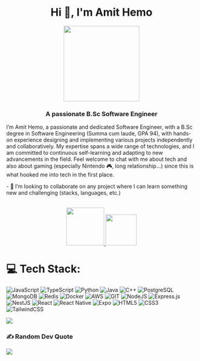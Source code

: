 <h1 align="center">Hi 👋, I'm Amit Hemo</h1>
  
<p align="center">
  <img src="https://github.com/Amit-Hemo/Amit-Hemo/assets/99415101/2069a8a0-b486-448a-b913-7124f2a68b22" width="200" />
</p>

<h3 align="center">A passionate B.Sc Software Engineer </h3>
<p> I’m Amit Hemo, a passionate and dedicated Software Engineer, with a B.Sc degree in Software Engineering (Summa cum laude, GPA 94), with hands-on experience designing and implementing various projects independently and collaboratively. My expertise spans a wide range of technologies, and I am committed to continuous self-learning and adapting to new advancements in the field.
Feel welcome to chat with me about tech and also about gaming (especially Nintendo 🎮, long relationship...) since this is what hooked me into tech in the first place.
</p>
- 💞️ I’m looking to collaborate on any project where I can learn something new and challenging (stacks, languages, etc.)
<br></br>

<p align="center"> 
  <a href="https://linkedin.com/in/amit-hemo">  
    <img src="https://img.shields.io/badge/LinkedIn-%230077B5.svg?logo=linkedin&logoColor=white" width="100"/>
  </a>
   <a href="mailto:itsamit442@gmail.com">  
    <img src="https://img.shields.io/badge/-Gmail-c14438?style=flat&logo=Gmail&logoColor=white" width="82"/>
  </a>
</p>

# 💻 Tech Stack:
![JavaScript](https://img.shields.io/badge/javascript-%23323330.svg?style=for-the-badge&logo=javascript&logoColor=%23F7DF1E) ![TypeScript](https://img.shields.io/badge/typescript-%23007ACC.svg?style=for-the-badge&logo=typescript&logoColor=white) ![Python](https://img.shields.io/badge/python-3670A0?style=for-the-badge&logo=python&logoColor=ffdd54) ![Java](https://img.shields.io/badge/java-%23ED8B00.svg?style=for-the-badge&logo=openjdk&logoColor=white) ![C++](https://img.shields.io/badge/c++-%2300599C.svg?style=for-the-badge&logo=c%2B%2B&logoColor=white) ![PostgreSQL](https://img.shields.io/badge/postgres-%23316192.svg?style=for-the-badge&logo=postgresql&logoColor=white) ![MongoDB](https://img.shields.io/badge/MongoDB-%234ea94b.svg?style=for-the-badge&logo=mongodb&logoColor=white) ![Redis](https://img.shields.io/badge/redis-%23DD0031.svg?style=for-the-badge&logo=redis&logoColor=white) ![Docker](https://img.shields.io/badge/docker-%230db7ed.svg?style=for-the-badge&logo=docker&logoColor=white) ![AWS](https://img.shields.io/badge/AWS-%23FF9900.svg?style=for-the-badge&logo=amazon-aws&logoColor=white) ![GIT](https://img.shields.io/badge/Git-fc6d26?style=for-the-badge&logo=git&logoColor=white) ![NodeJS](https://img.shields.io/badge/node.js-6DA55F?style=for-the-badge&logo=node.js&logoColor=white) ![Express.js](https://img.shields.io/badge/express.js-%23404d59.svg?style=for-the-badge&logo=express&logoColor=%2361DAFB) ![NestJS](https://img.shields.io/badge/nestjs-%23E0234E.svg?style=for-the-badge&logo=nestjs&logoColor=white) ![React](https://img.shields.io/badge/react-%2320232a.svg?style=for-the-badge&logo=react&logoColor=%2361DAFB) ![React Native](https://img.shields.io/badge/react_native-%2320232a.svg?style=for-the-badge&logo=react&logoColor=%2361DAFB) ![Expo](https://img.shields.io/badge/expo-1C1E24?style=for-the-badge&logo=expo&logoColor=#D04A37) ![HTML5](https://img.shields.io/badge/html5-%23E34F26.svg?style=for-the-badge&logo=html5&logoColor=white) ![CSS3](https://img.shields.io/badge/css3-%231572B6.svg?style=for-the-badge&logo=css3&logoColor=white) ![TailwindCSS](https://img.shields.io/badge/tailwindcss-%2338B2AC.svg?style=for-the-badge&logo=tailwind-css&logoColor=white) <br/>

![](https://github-readme-streak-stats.herokuapp.com/?user=amit-hemo&theme=bear&hide_border=false)<br/>
### ✍️ Random Dev Quote
![](https://quotes-github-readme.vercel.app/api?type=horizontal&theme=radical)

<!-- Proudly created with GPRM ( https://gprm.itsvg.in ) -->
<!---
Amit-Hemo/Amit-Hemo is a ✨ special ✨ repository because its `README.md` (this file) appears on your GitHub profile.
You can click the Preview link to take a look at your changes.
--->
